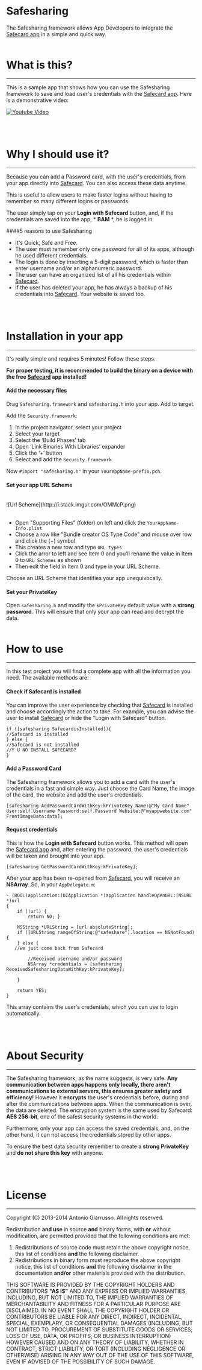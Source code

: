# Safesharing

The Safesharing framework allows App Developers to integrate the [Safecard app](http://safecardapp.com) in a simple and quick way.
<br /><br />
# What is this?
---
This is a sample app that shows how you can use the Safesharing framework to save and load  user's credentials with the [Safecard app](http://safecardapp.com). Here is a demonstrative video:

<a href="http://www.youtube.com/watch?v=Yg9xRqVstFg" rel="youtube">![Youtube Video](http://cl.ly/image/1J2S0n2R3Z3k/Schermata%202014-02-23%20alle%2010.36.33.png)</a>

<br /><br />
# Why I should use it?
---
Because you can add a Password card, with the user's credentials, from your app directly into [Safecard](http://safecardapp.com). You can also access these data anytime.

This is useful to allow users to make faster logins without having to remember so many different logins or passwords.

The user simply tap on your **Login with Safecard** button, and, if the credentials are saved into the app, * **BAM** *, he is logged in.

####5 reasons to use Safesharing
* It's Quick, Safe and Free.
* The user must remember only one password for all of its apps, although he used different credentials.
* The login is done by inserting a 5-digit password, which is faster than enter username and/or an alphanumeric password.
* The user can have an organized list of all his credentials within [Safecard](http://safecardapp.com).
* If the user has deleted your app, he has always a backup of his credentials into [Safecard](http://safecardapp.com). Your website is saved too.


<br /><br />
# Installation in your app
---
It's really simple and requires 5 minutes! Follow these steps.

**For proper testing, it is recommended to build the binary on a device with the free [Safecard](http://safecardapp.com) app installed!**

#### Add the necessary files
Drag ```Safesharing.framework``` and ```safesharing.h``` into your app. Add to target.

Add the ```Security.framework```:

1. In the project navigator, select your project
2. Select your target
3. Select the ‘Build Phases’ tab
4. Open ‘Link Binaries With Libraries’ expander
5. Click the ‘+’ button
6. Select and add the ```Security.framework```

Now ```#import "safesharing.h"``` in your ```YourAppName-prefix.pch```.

#### Set your app URL Scheme
<br />
![Url Scheme](http://i.stack.imgur.com/OMMcP.png)
<br /><br />

* Open "Supporting Files" (folder) on left and click the ```YourAppName-Info.plist```
* Choose a row like "Bundle creator OS Type Code" and mouse over row and click the (+) symbol
* This creates a new row and type ```URL types```
* Click the arror to left and see Item 0 and you'll rename the value in Item 0 to ```URL Schemes``` as shown
* Then edit the field in Item 0 and type in your URL Scheme. 


Choose an URL Scheme that identifies your app unequivocally.


#### Set your PrivateKey
Open ```safesharing.h``` and modify the ```kPrivateKey``` default value with a **strong password**. This will ensure that only your app can read and decrypt the data.
<br /><br />
# How to use
---
In this test project you will find a complete app with all the information you need. The available methods are:

#### Check if Safecard is installed
You can improve the user experience by checking that [Safecard](http://safecardapp.com) is installed and choose accordingly the action to take. For example, you can advise the user to install [Safecard](http://safecardapp.com) or hide the "Login with Safecard" button.

```
if ([safesharing SafecardisInstalled]){
//Safecard is installed
} else {
//Safecard is not installed
//Y U NO INSTALL SAFECARD?
}
```

#### Add a Password Card
The Safesharing framework allows you to add a card with the user's credentials in a fast and simple way. Just choose the Card Name, the image of the card, the website and add the user's credentials.

```
[safesharing AddPasswordCardWithKey:kPrivateKey Name:@"My Card Name" User:self.Username Password:self.Password Website:@"myappwebsite.com" FrontImageData:data];
```


#### Request credentials
This is how the **Login with Safecard** button works. This method will open the [Safecard app](http://safecardapp.com) and, after entering the password, the user's credentials will be taken and brought into your app.

```
[safesharing GetPasswordCardWithKey:kPrivateKey];
```

After your app has been re-opened from [Safecard](http://safecardapp.com), you will receive an **NSArray**. So, in your ```AppDelegate.m```:


```
- (BOOL)application:(UIApplication *)application handleOpenURL:(NSURL *)url
{
    if (!url) {
        return NO; }
    
    NSString *URLString = [url absoluteString];
    if ([URLString rangeOfString:@"safeshare"].location == NSNotFound) {
    } else {
   //we just come back from Safecard
   
        //Received username and/or password
        NSArray *credentials = [safesharing ReceivedSafesharingDataWithKey:kPrivateKey];
    
    }
    
    return YES;
}
```
This array contains the user's credentials, which you can use to login automatically.

<br /><br />
# About Security
---
The Safesharing framework, as the name suggests, is very safe. **Any communication between apps happens only locally, there aren't communications to external servers, this ensures greater safety and efficiency!** However it **encrypts** the user's credentials before, during and after the communications between apps. When the communication is over, the data are deleted. The encryption system is the same used by Safecard: **AES 256-bit**, one of the safest security systems in the world.

Furthermore, only your app can access the saved credentials, and, on the other hand, it can not access the credentials stored by other apps.

To ensure the best data security remember to create a **strong PrivateKey** and **do not share this key** with anyone.

<br /><br />
# License
---

Copyright (C) 2013-2014 Antonio Giarrusso. All rights reserved.

Redistribution **and use** in source **and** binary forms, with **or** without
modification, are permitted provided that the following conditions are met:

1. Redistributions of source code must retain the above copyright notice,
   this list of conditions **and** the following disclaimer.
2. Redistributions in binary form must reproduce the above copyright notice,
   this list of conditions **and** the following disclaimer in the documentation
   **and/or** other materials provided with the distribution.

THIS SOFTWARE IS PROVIDED BY THE COPYRIGHT HOLDERS AND CONTRIBUTORS **"AS IS"**
AND ANY EXPRESS OR IMPLIED WARRANTIES, INCLUDING, BUT NOT LIMITED TO, THE
IMPLIED WARRANTIES OF MERCHANTABILITY AND FITNESS FOR A PARTICULAR PURPOSE
ARE DISCLAIMED. IN NO EVENT SHALL THE COPYRIGHT HOLDER OR CONTRIBUTORS BE
LIABLE FOR ANY DIRECT, INDIRECT, INCIDENTAL, SPECIAL, EXEMPLARY, OR
CONSEQUENTIAL DAMAGES (INCLUDING, BUT NOT LIMITED TO, PROCUREMENT OF
SUBSTITUTE GOODS OR SERVICES; LOSS OF USE, DATA, OR PROFITS; OR BUSINESS
INTERRUPTION) HOWEVER CAUSED AND ON ANY THEORY OF LIABILITY, WHETHER IN
CONTRACT, STRICT LIABILITY, OR TORT (INCLUDING NEGLIGENCE OR OTHERWISE)
ARISING IN ANY WAY OUT OF THE USE OF THIS SOFTWARE, EVEN IF ADVISED OF THE
POSSIBILITY OF SUCH DAMAGE.

